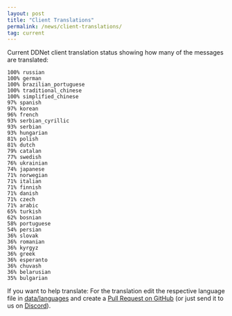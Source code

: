 ```yaml
---
layout: post
title: "Client Translations"
permalink: /news/client-translations/
tag: current
---
```


Current DDNet client translation status showing how many of the messages are translated:

```
100% russian
100% german
100% brazilian_portuguese
100% traditional_chinese
100% simplified_chinese
97% spanish
97% korean
96% french
93% serbian_cyrillic
93% serbian
93% hungarian
81% polish
81% dutch
79% catalan
77% swedish
76% ukrainian
74% japanese
71% norwegian
71% italian
71% finnish
71% danish
71% czech
71% arabic
65% turkish
62% bosnian
58% portuguese
54% persian
36% slovak
36% romanian
36% kyrgyz
36% greek
36% esperanto
36% chuvash
36% belarusian
35% bulgarian
```

If you want to help translate: For the translation edit the respective language file in [data/languages](https://github.com/ddnet/ddnet/tree/master/data/languages) and create a [Pull Request on GitHub](https://github.com/ddnet/ddnet/) (or just send it to us on [Discord](/discord/)).
